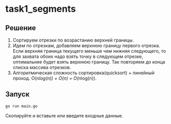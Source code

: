 # task1_segments

## Решение

1.  Сортируем отрезки по возрастанию верхней границы.
2.  Идем по отрезкам, добавляем верхнюю границу первого отрезка. Если верхняя граница текущего меньше чем нижняя следующего, то для захвата обоих надо взять точку в следующем отрезке, оптимальнее будет взять верхнюю границу. Так повторяем до конца списка массива отрезков.
3.  Алгоритмическая сложность сортировка(quicksort) + линейный проход. O(n*log(n)) + O(n) = O(n*log(n)).

## Запуск

```shell
go run main.go
```
Скопируйте и вставьте или введите входные данные.
